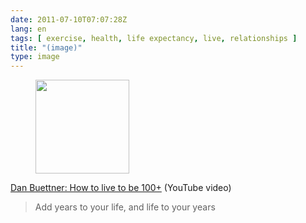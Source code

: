 ```yaml
---
date: 2011-07-10T07:07:28Z
lang: en
tags: [ exercise, health, life expectancy, live, relationships ]
title: "(image)"
type: image
---
```


<figure>
<a
href="https://hugo.ferreira.cc/dan-buettner-how-to-live-to-be-100-youtube/attachment/1023/"
rel="attachment"><img
src="/wp-content/uploads/2011/07/tumblr_lo3j5gXS1K1qz82meo1_1280-150x150.png"
width="150" height="150" /></a></figure>

[Dan Buettner: How to live to be
100+](http://www.youtube.com/watch?v=I-jk9ni4XWk) (YouTube video)

> Add years to your life, and life to your years

